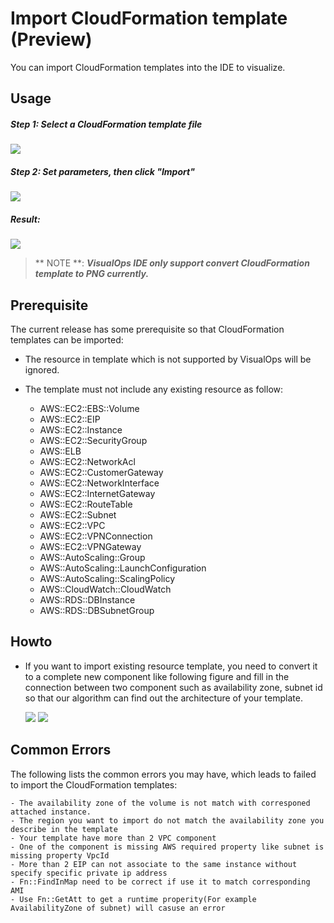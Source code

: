 # Import CloudFormation template (Preview)

You can import CloudFormation templates into the IDE to visualize.

## Usage

##### Step 1: Select a CloudFormation template file  
![](https://raw.githubusercontent.com/VisualOps/book-image/master/ide_stack_import_cfn.png)

##### Step 2: Set parameters, then click "Import"  
![](https://raw.githubusercontent.com/VisualOps/book-image/master/ide_stack_import_cfn_parameter.png)

##### Result:  
![](https://raw.githubusercontent.com/VisualOps/book-image/master/ide_stack_import_cfn_result.png)

> ** NOTE **: ***VisualOps IDE only support convert CloudFormation template to PNG currently.***

## Prerequisite
The current release has some prerequisite so that CloudFormation templates can be imported:

- The resource in template which is not supported by VisualOps will be ignored.

- The template must not include any existing resource as follow:


    - AWS::EC2::EBS::Volume
    - AWS::EC2::EIP
    - AWS::EC2::Instance
    - AWS::EC2::SecurityGroup
    - AWS::ELB
    - AWS::EC2::NetworkAcl
    - AWS::EC2::CustomerGateway
    - AWS::EC2::NetworkInterface
    - AWS::EC2::InternetGateway
    - AWS::EC2::RouteTable
    - AWS::EC2::Subnet
    - AWS::EC2::VPC
    - AWS::EC2::VPNConnection
    - AWS::EC2::VPNGateway
    - AWS::AutoScaling::Group
    - AWS::AutoScaling::LaunchConfiguration
    - AWS::AutoScaling::ScalingPolicy
    - AWS::CloudWatch::CloudWatch
    - AWS::RDS::DBInstance
    - AWS::RDS::DBSubnetGroup

## Howto
- If you want to import existing resource template, you need to convert it to a complete new component like following figure and fill in the connection between two component such as availability zone, subnet id so that our algorithm can find out the architecture of your template. 

    ![](https://raw.githubusercontent.com/VisualOps/book-image/master/ide_stack_importcf_sample1.png)
    ![](https://raw.githubusercontent.com/VisualOps/book-image/master/ide_stack_importcf_sample2.png)

## Common Errors
The following lists the common errors you may have, which leads to failed to import the CloudFormation templates:

    - The availability zone of the volume is not match with corresponed attached instance.
    - The region you want to import do not match the availability zone you describe in the template
    - Your template have more than 2 VPC component
    - One of the component is missing AWS required property like subnet is missing property VpcId
    - More than 2 EIP can not associate to the same instance without specify specific private ip address
    - Fn::FindInMap need to be correct if use it to match corresponding AMI
    - Use Fn::GetAtt to get a runtime properity(For example AvailabilityZone of subnet) will casuse an error


